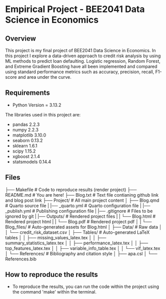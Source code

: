 # Empirical Project - BEE2041 Data Science in Economics

## Overview
This project is my final project of BEE2041 Data Science in Economics. In this project I explore a data-driven approach to credit risk analysis by using ML methods to predict loan defaulting. Logistic regression, Random Forest, and Extreme Gradient Boosting have all been implemented and compared using standard performance metrics such as accuracy, precision, recall, F1-score and area under the curve.

## Requirements
- Python Version = 3.13.2

The libraries used in this project are:
- pandas 2.2.3
- numpy 2.2.3
- matplotlib 3.10.0
- seaborn 0.13.2
- sklearn 1.6.1
- scipy 1.15.2
- xgboost 2.1.4
- statsmodels 0.14.4

## Files

├── Makefile                 # Code to reproduce results (render project)
├── README.md                # You are here!
├── Blog.txt                 # Text file contianing github link and blog post link
├── Project/                 # All main project content
│   ├── Blog.qmd             # Quarto source file
|   |── _quarto.yml          # Quarto configuration file
|   |── _publish.yml         # Publishing configuration file
|   |── .gitignore           # Files to be ignored by git
|   |── Outputs/             # Rendered project files
|   |   └── Blog.html        # Rendered project html
|   |   └── Blog.pdf         # Rendered project pdf
│   |   └── Blog_files/      # Auto-generated assets for Blog.html
│   ├── Data/                # Raw data
│   │   └── credit_risk_dataset.csv
│   ├── Tables/              # Auto-generated LaTeX tables
│   │   ├── missing_values_latex.tex
│   │   ├── summary_statistics_latex.tex
│   │   ├── performance_latex.tex
│   │   ├── top_features_latex.tex
│   │   ├── variable_info_table.tex
│   │   └── vif_latex.tex
│   └── References/          # Bibliography and citation style
│       ├── apa.csl
│       └── References.bib

## How to reproduce the results
- To reproduce the results, you can run the code within the project using the command 'make' within the terminal.